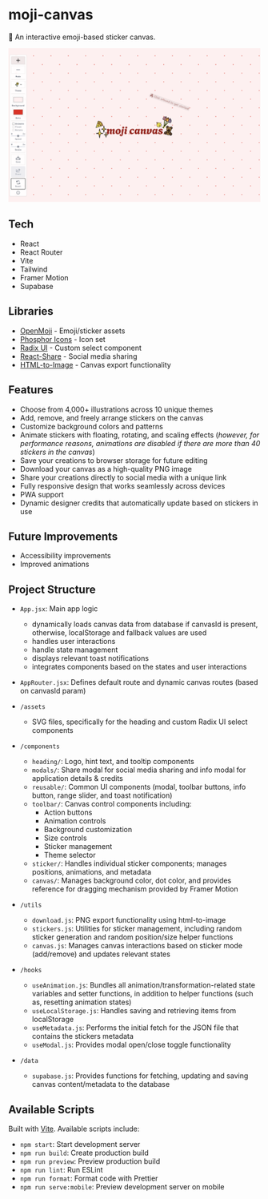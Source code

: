 # moji-canvas

🎨 An interactive emoji-based sticker canvas.

<a href="https://moji.aniqa.dev"><img src="/public/og-img.png" alt="Moji Canvas Demo" /></a>

## Tech

- React
- React Router
- Vite
- Tailwind
- Framer Motion
- Supabase

## Libraries

- [OpenMoji](https://openmoji.org/) - Emoji/sticker assets
- [Phosphor Icons](https://phosphoricons.com/) - Icon set
- [Radix UI](https://www.radix-ui.com/) - Custom select component
- [React-Share](https://github.com/nygardk/react-share) - Social media sharing
- [HTML-to-Image](https://github.com/bubkoo/html-to-image) - Canvas export functionality

## Features

- Choose from 4,000+ illustrations across 10 unique themes
- Add, remove, and freely arrange stickers on the canvas
- Customize background colors and patterns
- Animate stickers with floating, rotating, and scaling effects (_however, for performance reasons, animations are disabled if there are more than 40 stickers in the canvas_)
- Save your creations to browser storage for future editing
- Download your canvas as a high-quality PNG image
- Share your creations directly to social media with a unique link
- Fully responsive design that works seamlessly across devices
- PWA support
- Dynamic designer credits that automatically update based on stickers in use

## Future Improvements

- Accessibility improvements
- Improved animations

## Project Structure

- `App.jsx`: Main app logic 
  - dynamically loads canvas data from database if canvasId is present, otherwise, localStorage and fallback values are used
  - handles user interactions
  - handle state management
  - displays relevant toast notifications
  - integrates components based on the states and user interactions
- `AppRouter.jsx`: Defines default route and dynamic canvas routes (based on canvasId param)

- `/assets`
  - SVG files, specifically for the heading and custom Radix UI select components

- `/components`
  - `heading/`: Logo, hint text, and tooltip components
  - `modals/`: Share modal for social media sharing and info modal for application details & credits
  - `reusable/`: Common UI components (modal, toolbar buttons, info button, range slider, and toast notification)
  - `toolbar/`: Canvas control components including:
    - Action buttons
    - Animation controls
    - Background customization
    - Size controls
    - Sticker management
    - Theme selector
  - `sticker/`: Handles individual sticker components; manages positions, animations, and metadata
  - `canvas/`: Manages background color, dot color, and provides reference for dragging mechanism provided by Framer Motion

- `/utils`
  - `download.js`: PNG export functionality using html-to-image
  - `stickers.js`: Utilities for sticker management, including random sticker generation and random position/size helper functions
  - `canvas.js`: Manages canvas interactions based on sticker mode (add/remove) and updates relevant states

- `/hooks`
  - `useAnimation.js`: Bundles all animation/transformation-related state variables and setter functions, in addition to helper functions (such as, resetting animation states)
  - `useLocalStorage.js`: Handles saving and retrieving items from localStorage
  - `useMetadata.js`: Performs the initial fetch for the JSON file that contains the stickers metadata
  - `useModal.js`: Provides modal open/close toggle functionality

- `/data`
  - `supabase.js`: Provides functions for fetching, updating and saving canvas content/metadata to the database 


## Available Scripts

Built with [Vite](https://vite.dev/). Available scripts include:

- `npm start`: Start development server
- `npm run build`: Create production build
- `npm run preview`: Preview production build
- `npm run lint`: Run ESLint
- `npm run format`: Format code with Prettier
- `npm run serve:mobile`: Preview development server on mobile
